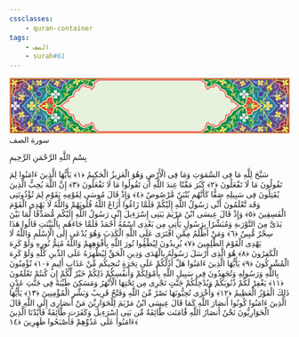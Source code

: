 ```yaml
---
cssclasses:
    - quran-container
tags:
    - الصف
    - surah#61
---
```

<div class="quran-container">
<span class="second-border"></span>
<span class="border"></span>
<div class="head-container">
<img src="https://raw.githubusercontent.com/LORDyyyyy/obsidian-the_quran_vault/main/The%20Quran%20Vault/src/webview/surah_head.png" height=100>
<div class="surah-name">
<span class="surah-name-fnt">سورة الصف</span>
</div>
</div>
<div class="quran-content">
<div class="name-of-god"> <p> بِسْمِ اللَّهِ الرَّحْمَنِ الرَّحِيمِ </p></div>
<p>
<span class="sign" id="f1">سَبَّحَ لِلَّهِ مَا فِى السَّمَوَتِ وَمَا فِى الْأَرْضِ وَهُوَ الْعَزِيزُ الْحَكِيمُ <span>﴿</span>١<span>﴾</span></span>
<span class="sign" id="f2">يَأَيُّهَا الَّذِينَ ءَامَنُوا لِمَ تَقُولُونَ مَا لَا تَفْعَلُونَ <span>﴿</span>٢<span>﴾</span></span>
<span class="sign" id="f3">كَبُرَ مَقْتًا عِندَ اللَّهِ أَن تَقُولُوا مَا لَا تَفْعَلُونَ <span>﴿</span>٣<span>﴾</span></span>
<span class="sign" id="f4">إِنَّ اللَّهَ يُحِبُّ الَّذِينَ يُقَتِلُونَ فِى سَبِيلِهِ صَفًّا كَأَنَّهُم بُنْيَنٌ مَّرْصُوصٌ <span>﴿</span>٤<span>﴾</span></span>
<span class="sign" id="f5">وَإِذْ قَالَ مُوسَى لِقَوْمِهِ يَقَوْمِ لِمَ تُؤْذُونَنِى وَقَد تَّعْلَمُونَ أَنِّى رَسُولُ اللَّهِ إِلَيْكُمْ فَلَمَّا زَاغُوا أَزَاغَ اللَّهُ قُلُوبَهُمْ وَاللَّهُ لَا يَهْدِى الْقَوْمَ الْفَسِقِينَ <span>﴿</span>٥<span>﴾</span></span>
<span class="sign" id="f6">وَإِذْ قَالَ عِيسَى ابْنُ مَرْيَمَ يَبَنِى إِسْرَءِيلَ إِنِّى رَسُولُ اللَّهِ إِلَيْكُم مُّصَدِّقًا لِّمَا بَيْنَ يَدَىَّ مِنَ التَّوْرَىةِ وَمُبَشِّرًا بِرَسُولٍ يَأْتِى مِن بَعْدِى اسْمُهُ أَحْمَدُ فَلَمَّا جَاءَهُم بِالْبَيِّنَتِ قَالُوا هَذَا سِحْرٌ مُّبِينٌ <span>﴿</span>٦<span>﴾</span></span>
<span class="sign" id="f7">وَمَنْ أَظْلَمُ مِمَّنِ افْتَرَى عَلَى اللَّهِ الْكَذِبَ وَهُوَ يُدْعَى إِلَى الْإِسْلَمِ وَاللَّهُ لَا يَهْدِى الْقَوْمَ الظَّلِمِينَ <span>﴿</span>٧<span>﴾</span></span>
<span class="sign" id="f8">يُرِيدُونَ لِيُطْفُِٔوا نُورَ اللَّهِ بِأَفْوَهِهِمْ وَاللَّهُ مُتِمُّ نُورِهِ وَلَوْ كَرِهَ الْكَفِرُونَ <span>﴿</span>٨<span>﴾</span></span>
<span class="sign" id="f9">هُوَ الَّذِى أَرْسَلَ رَسُولَهُ بِالْهُدَى وَدِينِ الْحَقِّ لِيُظْهِرَهُ عَلَى الدِّينِ كُلِّهِ وَلَوْ كَرِهَ الْمُشْرِكُونَ <span>﴿</span>٩<span>﴾</span></span>
<span class="sign" id="f10">يَأَيُّهَا الَّذِينَ ءَامَنُوا هَلْ أَدُلُّكُمْ عَلَى تِجَرَةٍ تُنجِيكُم مِّنْ عَذَابٍ أَلِيمٍ <span>﴿</span>١۰<span>﴾</span></span>
<span class="sign" id="f11">تُؤْمِنُونَ بِاللَّهِ وَرَسُولِهِ وَتُجَهِدُونَ فِى سَبِيلِ اللَّهِ بِأَمْوَلِكُمْ وَأَنفُسِكُمْ ذَلِكُمْ خَيْرٌ لَّكُمْ إِن كُنتُمْ تَعْلَمُونَ <span>﴿</span>١١<span>﴾</span></span>
<span class="sign" id="f12">يَغْفِرْ لَكُمْ ذُنُوبَكُمْ وَيُدْخِلْكُمْ جَنَّتٍ تَجْرِى مِن تَحْتِهَا الْأَنْهَرُ وَمَسَكِنَ طَيِّبَةً فِى جَنَّتِ عَدْنٍ ذَلِكَ الْفَوْزُ الْعَظِيمُ <span>﴿</span>١٢<span>﴾</span></span>
<span class="sign" id="f13">وَأُخْرَى تُحِبُّونَهَا نَصْرٌ مِّنَ اللَّهِ وَفَتْحٌ قَرِيبٌ وَبَشِّرِ الْمُؤْمِنِينَ <span>﴿</span>١٣<span>﴾</span></span>
<span class="sign" id="f14">يَأَيُّهَا الَّذِينَ ءَامَنُوا كُونُوا أَنصَارَ اللَّهِ كَمَا قَالَ عِيسَى ابْنُ مَرْيَمَ لِلْحَوَارِيِّنَ مَنْ أَنصَارِى إِلَى اللَّهِ قَالَ الْحَوَارِيُّونَ نَحْنُ أَنصَارُ اللَّهِ فََٔامَنَت طَّائِفَةٌ مِّن بَنِى إِسْرَءِيلَ وَكَفَرَت طَّائِفَةٌ فَأَيَّدْنَا الَّذِينَ ءَامَنُوا عَلَى عَدُوِّهِمْ فَأَصْبَحُوا ظَهِرِينَ <span>﴿</span>١٤<span>﴾</span></span>

</p>
</div>
<span class="border" style="margin-top:25px;"></span>
<span class="second-border-bottom"></span>
</div>
